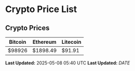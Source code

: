 # Crypto Price List

## Crypto Prices
| Bitcoin | Ethereum | Litecoin |
| ------- | -------- | -------- |
| $98926 | $1898.49 | $91.91 |
**Last Updated:** 2025-05-08 05:40 UTC
**Last Updated:** $DATE$
